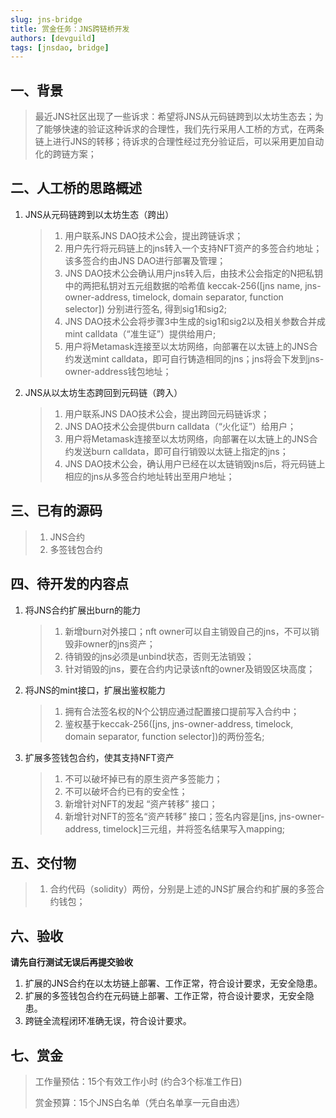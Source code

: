 ```yaml
---
slug: jns-bridge
title: 赏金任务：JNS跨链桥开发
authors: [devguild]
tags: [jnsdao, bridge]
---
```


## 一、背景

>  最近JNS社区出现了一些诉求：希望将JNS从元码链跨到以太坊生态去；为了能够快速的验证这种诉求的合理性，我们先行采用人工桥的方式，在两条链上进行JNS的转移；待诉求的合理性经过充分验证后，可以采用更加自动化的跨链方案；

## 二、人工桥的思路概述

1. JNS从元码链跨到以太坊生态（跨出）

    > 1. 用户联系JNS DAO技术公会，提出跨链诉求；
    > 2. 用户先行将元码链上的jns转入一个支持NFT资产的多签合约地址；该多签合约由JNS DAO进行部署及管理；
    > 3. JNS DAO技术公会确认用户jns转入后，由技术公会指定的N把私钥中的两把私钥对五元组数据的哈希值 keccak-256([jns name, jns-owner-address, timelock, domain separator, function selector]) 分别进行签名, 得到sig1和sig2;
    > 4. JNS DAO技术公会将步骤3中生成的sig1和sig2以及相关参数合并成mint calldata（“准生证”）提供给用户;
    > 5. 用户将Metamask连接至以太坊网络，向部署在以太链上的JNS合约发送mint calldata，即可自行铸造相同的jns；jns将会下发到jns-owner-address钱包地址；

2. JNS从以太坊生态跨回到元码链（跨入）

    > 1. 用户联系JNS DAO技术公会，提出跨回元码链诉求；
    > 2. JNS DAO技术公会提供burn calldata（“火化证”）给用户；
    > 2. 用户将Metamask连接至以太坊网络，向部署在以太链上的JNS合约发送burn calldata，即可自行销毁以太链上指定的jns；
    > 3. JNS DAO技术公会，确认用户已经在以太链销毁jns后，将元码链上相应的jns从多签合约地址转出至用户地址；

## 三、已有的源码

> 1. JNS合约
> 2. 多签钱包合约

## 四、待开发的内容点

1. 将JNS合约扩展出burn的能力

    > 1. 新增burn对外接口；nft owner可以自主销毁自己的jns，不可以销毁非owner的jns资产；
    > 2. 待销毁的jns必须是unbind状态，否则无法销毁；
    > 3. 针对销毁的jns，要在合约内记录该nft的owner及销毁区块高度；

2. 将JNS的mint接口，扩展出鉴权能力

    > 1. 拥有合法签名权的N个公钥应通过配置接口提前写入合约中；
    > 2. 鉴权基于keccak-256([jns, jns-owner-address, timelock, domain separator, function selector])的两份签名;

3. 扩展多签钱包合约，使其支持NFT资产

    > 1. 不可以破坏掉已有的原生资产多签能力；
    > 2. 不可以破坏合约已有的安全性；
    > 3. 新增针对NFT的发起 “资产转移” 接口；
    > 4. 新增针对NFT的签名“资产转移” 接口；签名内容是[jns, jns-owner-address, timelock]三元组，并将签名结果写入mapping;


## 五、交付物

> 1. 合约代码（solidity）两份，分别是上述的JNS扩展合约和扩展的多签合约钱包；

## 六、验收

**请先自行测试无误后再提交验收**

1. 扩展的JNS合约在以太坊链上部署、工作正常，符合设计要求，无安全隐患。
2. 扩展的多签钱包合约在元码链上部署、工作正常，符合设计要求，无安全隐患。
3. 跨链全流程闭环准确无误，符合设计要求。

## 七、赏金 

> 工作量预估：15个有效工作小时 (约合3个标准工作日)
>
> 赏金预算：15个JNS白名单（凭白名单享一元自由选）

